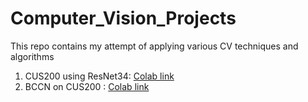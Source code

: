 # Computer_Vision_Projects
This repo contains my attempt of applying various CV techniques and algorithms
1. CUS200 using ResNet34: [Colab link](https://colab.research.google.com/drive/1KzGRSNQpP4BonRKj3ZwGMTGdi-e2y8z-?authuser=1#scrollTo=X45lKqWYZkB5) 
2. BCCN on CUS200 : [Colab link](https://colab.research.google.com/drive/1dawhVZydPfEf7xY2LjQJoXLznbtmltfA?authuser=1#scrollTo=LihHzOMwWcXx)
